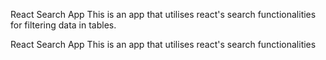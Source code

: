 React Search App
This is an app that utilises react's search functionalities for filtering data in tables.

React Search App
This is an app that utilises react's search functionalities
